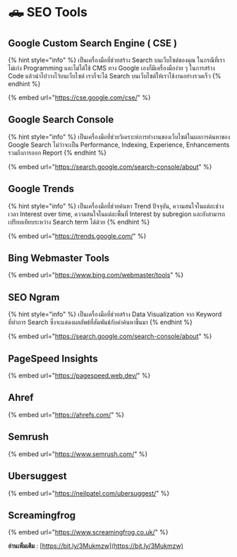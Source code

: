 # 🛻 SEO Tools

## **Google Custom Search Engine ( CSE )**

{% hint style="info" %}
เป็นเครื่องมือที่ช่วยสร้าง Search บนเว็บไซต์ของคุณ ในกรณีที่เราไม่เก่ง Programming และไม่ได้ใช้ CMS ทาง Google เองก็มีเครื่องมือง่าย ๆ ในการสร้าง Code แล้วนำไปวางไว้บนเว็บไซต์ เราก็จะได้ Search บนเว็บไซต์ให้เราใช้งานอย่างรวดเร็ว
{% endhint %}

{% embed url="https://cse.google.com/cse/" %}

## **Google Search Console**

{% hint style="info" %}
เป็นเครื่องมือที่ช่วยวิเคราะห์การทำงานของเว็บไซต์ในผลการค้นหาของ Google Search ไม่ว่าจะเป็น Performance, Indexing, Experience, Enhancements รวมถึงการออก Report
{% endhint %}

{% embed url="https://search.google.com/search-console/about" %}

## Google Trends

{% hint style="info" %}
เป็นเครื่องมือที่ช่วยค้นหา Trend ปัจจุบัน, ความสนใจในแต่ละช่วงเวลา Interest over time, ความสนใจในแต่ละพื้นที่ Interest by subregion และยังสามารถเปรียบเทียบระหว่าง Search term ได้ด้วย
{% endhint %}

{% embed url="https://trends.google.com/" %}

## Bing Webmaster Tools

{% embed url="https://www.bing.com/webmaster/tools" %}

## **SEO Ngram**

{% hint style="info" %}
เป็นเครื่องมือที่ช่วยสร้าง Data Visualization จาก Keyword ที่ทำการ Search ซึ่งจะแสดงผลลัพธ์ที่สัมพันธ์กับคำค้นหาขึ้นมา
{% endhint %}

{% embed url="https://search.google.com/search-console/about" %}

## PageSpeed Insights

{% embed url="https://pagespeed.web.dev/" %}

## **Ahref**

{% embed url="https://ahrefs.com/" %}

## Semrush

{% embed url="https://www.semrush.com/" %}

## Ubersuggest

{% embed url="https://neilpatel.com/ubersuggest/" %}

## Screamingfrog

{% embed url="https://www.screamingfrog.co.uk/" %}

**อ่านเพิ่มเติม** : [https://bit.ly/3Mukmzw](https://bit.ly/3Mukmzw)
